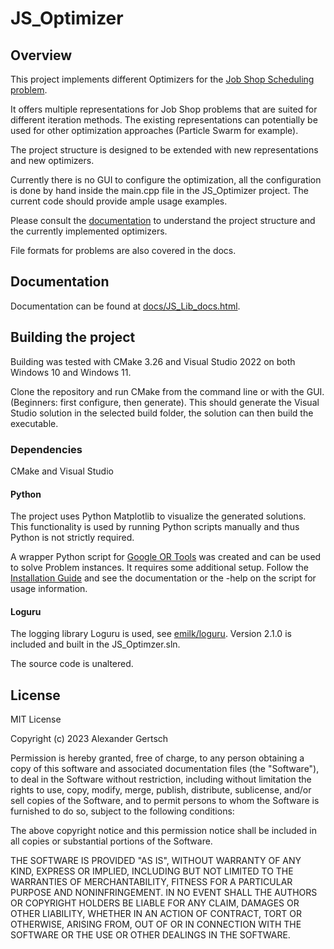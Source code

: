 # JS_Optimizer
## Overview
This project implements different Optimizers for the
[Job Shop Scheduling problem](https://en.wikipedia.org/wiki/Job-shop_scheduling).

It offers multiple representations for Job Shop problems that are suited for
different iteration methods. The existing representations can potentially be used for
other optimization approaches (Particle Swarm for example).

The project structure is designed to be extended with new representations and new
optimizers.

Currently there is no GUI to configure the optimization, all the configuration is done
by hand inside the main.cpp file in the JS_Optimizer project. The current code should
provide ample usage examples.

Please consult the [documentation](docs/JS_Lib_docs.html)
to understand the project structure and the currently implemented optimizers.

File formats for problems are also covered in the docs.
## Documentation
Documentation can be found at [docs/JS_Lib_docs.html](docs/JS_Lib_docs.html).

## Building the project
Building was tested with CMake 3.26 and Visual Studio 2022 on both Windows 10
and Windows 11.

Clone the repository and run CMake from the command line or with the GUI.
(Beginners: first configure, then generate).
This should generate the Visual Studio solution in the selected build folder, the solution
can then build the executable.

### Dependencies
CMake and Visual Studio

#### Python
The project uses Python Matplotlib to visualize the generated solutions.
This functionality is used by running Python scripts manually and thus Python is not
strictly required.

A wrapper Python script for [Google OR Tools](https://developers.google.com/optimization)
was created and can be used to solve Problem instances. It requires some additional setup.
Follow the [Installation Guide](https://developers.google.com/optimization/install/python)
and see the documentation or the -help on the script for usage information.

#### Loguru
The logging library Loguru is used, see [emilk/loguru](https://github.com/emilk/loguru).
Version 2.1.0 is included and built in the JS_Optimzer.sln.

The source code is unaltered.

## License
MIT License

Copyright (c) 2023 Alexander Gertsch

Permission is hereby granted, free of charge, to any person obtaining a copy
of this software and associated documentation files (the "Software"), to deal
in the Software without restriction, including without limitation the rights
to use, copy, modify, merge, publish, distribute, sublicense, and/or sell
copies of the Software, and to permit persons to whom the Software is
furnished to do so, subject to the following conditions:

The above copyright notice and this permission notice shall be included in all
copies or substantial portions of the Software.

THE SOFTWARE IS PROVIDED "AS IS", WITHOUT WARRANTY OF ANY KIND, EXPRESS OR
IMPLIED, INCLUDING BUT NOT LIMITED TO THE WARRANTIES OF MERCHANTABILITY,
FITNESS FOR A PARTICULAR PURPOSE AND NONINFRINGEMENT. IN NO EVENT SHALL THE
AUTHORS OR COPYRIGHT HOLDERS BE LIABLE FOR ANY CLAIM, DAMAGES OR OTHER
LIABILITY, WHETHER IN AN ACTION OF CONTRACT, TORT OR OTHERWISE, ARISING FROM,
OUT OF OR IN CONNECTION WITH THE SOFTWARE OR THE USE OR OTHER DEALINGS IN THE
SOFTWARE.